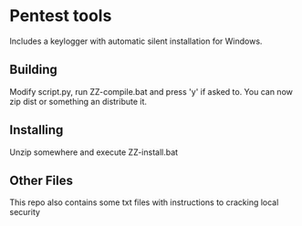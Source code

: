 # Pentest tools
Includes a keylogger with automatic silent installation for Windows. 

## Building
Modify script.py, run ZZ-compile.bat and press 'y' if asked to. You can now zip dist or something an distribute it.

## Installing
Unzip somewhere and execute ZZ-install.bat

## Other Files
This repo also contains some txt files with instructions to cracking local security
